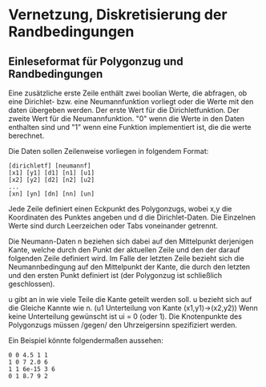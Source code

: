 Vernetzung, Diskretisierung der Randbedingungen
===============================================

Einleseformat für Polygonzug und Randbedingungen
------------------------------------------------

Eine zusätzliche erste Zeile enthält zwei boolian Werte, die abfragen, ob eine Dirichlet- bzw. eine Neumannfunktion
vorliegt oder die Werte mit den daten übergeben werden.
Der erste Wert für die Dirichletfunktion.
Der zweite Wert für die Neumannfunktion.
"0" wenn die Werte in den Daten enthalten sind und "1" wenn eine Funktion implementiert ist, die die werte berechnet.

Die Daten sollen Zeilenweise vorliegen in folgendem Format:

    [dirichletf] [neumannf]
    [x1] [y1] [d1] [n1] [u1]
    [x2] [y2] [d2] [n2] [u2]
    ...
    [xn] [yn] [dn] [nn] [un]

Jede Zeile definiert einen Eckpunkt des Polygonzugs, wobei x,y die Koordinaten des Punktes angeben und d die Dirichlet-Daten.
Die Einzelnen Werte sind durch Leerzeichen oder Tabs voneinander getrennt.

Die Neumann-Daten n beziehen sich dabei auf den Mittelpunkt derjenigen Kante, welche durch den Punkt der aktuellen Zeile und den der darauf folgenden Zeile definiert wird.
Im Falle der letzten Zeile bezieht sich die Neumannbedingung auf den Mittelpunkt der Kante, die durch den letzten und den ersten Punkt definiert ist (der Polygonzug ist schließlich geschlossen).

u gibt an in wie viele Teile die Kante geteilt werden soll. u bezieht sich auf die Gleiche Kannte wie n. (u1 Unterteilung von Kante (x1,y1)->(x2,y2))
Wenn keine Unterteilung gewünscht ist ui = 0 (oder 1).
Die Knotenpunkte des Polygonzugs müssen /gegen/ den Uhrzeigersinn spezifiziert werden.

Ein Beispiel könnte folgendermaßen aussehen:

    0 0 4.5 1 1
    1 0 7 2.0 6
    1 1 6e-15 3 6
    0 1 8.7 9 2





